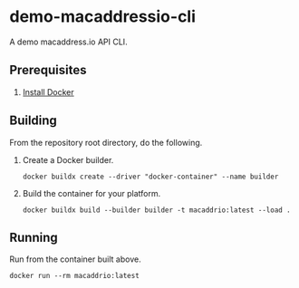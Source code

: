 # demo-macaddressio-cli
A demo macaddress.io API CLI.

## Prerequisites

1. [Install Docker](https://docs.docker.com/get-docker/)

## Building

From the repository root directory, do the following.

1. Create a Docker builder.

   ```
   docker buildx create --driver "docker-container" --name builder
   ```

2. Build the container for your platform.

   ```
   docker buildx build --builder builder -t macaddrio:latest --load .
   ```

## Running

Run from the container built above.

```
docker run --rm macaddrio:latest
```
